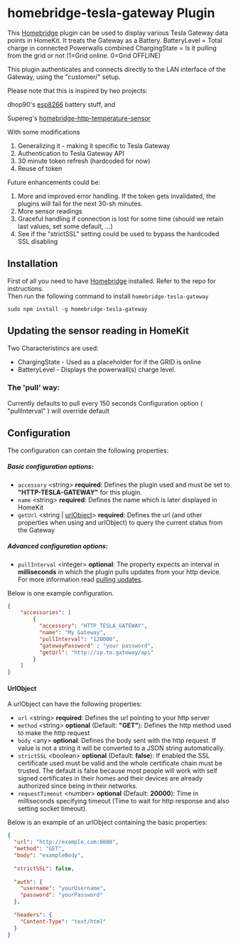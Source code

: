 # homebridge-tesla-gateway Plugin

This [Homebridge](https://github.com/nfarina/homebridge) plugin can be used to display various Tesla Gateway data points in HomeKit. It treats the Gateway as a Battery.
BatteryLevel = Total charge in connected Powerwalls combined
ChargingState = Is it pulling from the grid or not (1=Grid online. 0=Grid OFFLINE)

This plugin authenticates and connects directly to the LAN interface of the Gateway, using the "customer/<password>" setup.

Please note that this is inspired by two projects:

dhop90's [esp8266](https://github.com/dhop90/homebridge-http-esp8266-battery) battery stuff, and 

Supereg's [homebridge-http-temperature-sensor](https://github.com/Supereg/homebridge-http-temperature-sensor)

With some modifications
1) Generalizing it - making it specific to Tesla Gateway 
2) Authentication to Tesla Gateway API
3) 30 minute token refresh (hardcoded for now)
4) Reuse of token

Future enhancements could be:
1) More and improved error handling. If the token gets invalidated, the plugins will fail for the next 30-sh minutes. 
2) More sensor readings
3) Graceful handling if connection is lost for some time (should we retain last values, set some default, ...)
4) See if the "strictSSL" setting could be used to bypass the hardcoded SSL disabling

## Installation

First of all you need to have [Homebridge](https://github.com/nfarina/homebridge) installed. Refer to the repo for 
instructions.  
Then run the following command to install `homebridge-tesla-gateway`

```
sudo npm install -g homebridge-tesla-gateway
```

## Updating the sensor reading in HomeKit

Two Characteristincs are used:
* ChargingState - Used as a placeholder for if the GRID is online
* BatteryLevel - Displays the powerwall(s) charge level.

### The 'pull' way:

Currently defaults to pull every 150 seconds
Configuration option ( "pullInterval" ) will override default

## Configuration

The configuration can contain the following properties:

##### Basic configuration options:

* `accessory` \<string\> **required**: Defines the plugin used and must be set to **"HTTP-TESLA-GATEWAY"** for this plugin.
* `name` \<string\> **required**: Defines the name which is later displayed in HomeKit
* `getUrl` \<string |  [urlObject](#urlobject)\> **required**: Defines the url (and other properties when using 
    and urlObject) to query the current status from the Gateway

##### Advanced configuration options:

- `pullInterval` \<integer\> **optional**: The property expects an interval in **milliseconds** in which the plugin 
    pulls updates from your http device. For more information read [pulling updates](#the-pull-way).

Below is one example configuration. 
```json
{
    "accessories": [
        {
          "accessory": "HTTP_TESLA_GATEWAY",
          "name": "My Gateway",
          "pullInterval": "120000",
          "gatewayPassword" : "your password",
          "getUrl": "http://ip.to.gateway/api"
        }   
    ]
}
```

#### UrlObject

A urlObject can have the following properties:
* `url` \<string\> **required**: Defines the url pointing to your http server
* `method` \<string\> **optional** \(Default: **"GET"**\): Defines the http method used to make the http request
* `body` \<any\> **optional**: Defines the body sent with the http request. If value is not a string it will be
converted to a JSON string automatically.
* `strictSSL` \<boolean\> **optional** \(Default: **false**\): If enabled the SSL certificate used must be valid and 
the whole certificate chain must be trusted. The default is false because most people will work with self signed 
certificates in their homes and their devices are already authorized since being in their networks.
* `requestTimeout` \<number\> **optional** \(Default: **20000**\): Time in milliseconds specifying timeout (Time to wait
    for http response and also setting socket timeout).
  
Below is an example of an urlObject containing the basic properties:
```json
{
  "url": "http://example.com:8080",
  "method": "GET",
  "body": "exampleBody",
  
  "strictSSL": false,
  
  "auth": {
    "username": "yourUsername",
    "password": "yourPassword"
  },
  
  "headers": {
    "Content-Type": "text/html"
  }
}
```

